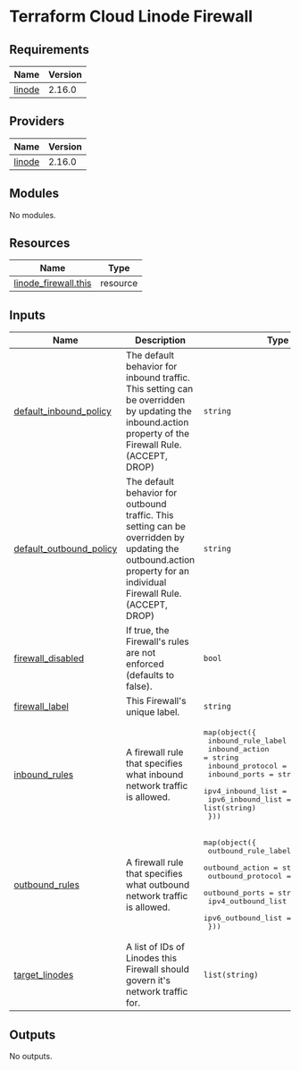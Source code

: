 # Terraform Cloud Linode Firewall

<!-- BEGIN_TF_DOCS -->
## Requirements

| Name | Version |
|------|---------|
| <a name="requirement_linode"></a> [linode](#requirement\_linode) | 2.16.0 |

## Providers

| Name | Version |
|------|---------|
| <a name="provider_linode"></a> [linode](#provider\_linode) | 2.16.0 |

## Modules

No modules.

## Resources

| Name | Type |
|------|------|
| [linode_firewall.this](https://registry.terraform.io/providers/linode/linode/2.16.0/docs/resources/firewall) | resource |

## Inputs

| Name | Description | Type | Default | Required |
|------|-------------|------|---------|:--------:|
| <a name="input_default_inbound_policy"></a> [default\_inbound\_policy](#input\_default\_inbound\_policy) | The default behavior for inbound traffic. This setting can be overridden by updating the inbound.action property of the Firewall Rule. (ACCEPT, DROP) | `string` | `"DROP"` | no |
| <a name="input_default_outbound_policy"></a> [default\_outbound\_policy](#input\_default\_outbound\_policy) | The default behavior for outbound traffic. This setting can be overridden by updating the outbound.action property for an individual Firewall Rule. (ACCEPT, DROP) | `string` | `"ACCEPT"` | no |
| <a name="input_firewall_disabled"></a> [firewall\_disabled](#input\_firewall\_disabled) | If true, the Firewall's rules are not enforced (defaults to false). | `bool` | `false` | no |
| <a name="input_firewall_label"></a> [firewall\_label](#input\_firewall\_label) | This Firewall's unique label. | `string` | n/a | yes |
| <a name="input_inbound_rules"></a> [inbound\_rules](#input\_inbound\_rules) | A firewall rule that specifies what inbound network traffic is allowed. | <pre>map(object({<br>    inbound_rule_label = string<br>    inbound_action     = string<br>    inbound_protocol   = string<br>    inbound_ports      = string<br>    ipv4_inbound_list  = list(string)<br>    ipv6_inbound_list  = list(string)<br>  }))</pre> | n/a | yes |
| <a name="input_outbound_rules"></a> [outbound\_rules](#input\_outbound\_rules) | A firewall rule that specifies what outbound network traffic is allowed. | <pre>map(object({<br>    outbound_rule_label = string<br>    outbound_action     = string<br>    outbound_protocol   = string<br>    outbound_ports      = string<br>    ipv4_outbound_list  = list(string)<br>    ipv6_outbound_list  = list(string)<br>  }))</pre> | n/a | yes |
| <a name="input_target_linodes"></a> [target\_linodes](#input\_target\_linodes) | A list of IDs of Linodes this Firewall should govern it's network traffic for. | `list(string)` | n/a | yes |

## Outputs

No outputs.
<!-- END_TF_DOCS -->